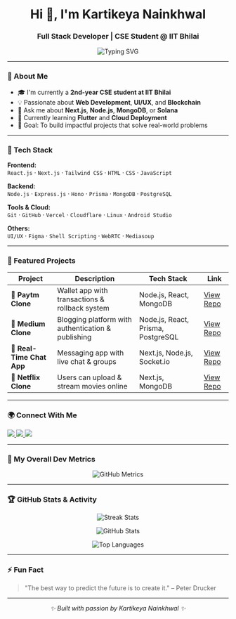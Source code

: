 <h1 align="center">Hi 👋, I'm Kartikeya Nainkhwal</h1>
<h3 align="center">Full Stack Developer | CSE Student @ IIT Bhilai</h3>

<p align="center">
  <img src="https://readme-typing-svg.herokuapp.com?font=Fira+Code&duration=2000&pause=1000&color=66CCFF&center=true&vCenter=true&width=550&lines=Full+Stack+Developer;Blockchain+Enthusiast;UX%2FUI+Designer;Open+Source+Contributor;Lifelong+Learner" alt="Typing SVG" />
</p>

---

### 🚀 About Me
- 🎓 I'm currently a **2nd-year CSE student at IIT Bhilai**
- 💡 Passionate about **Web Development**, **UI/UX**, and **Blockchain**
- 💬 Ask me about **Next.js**, **Node.js**, **MongoDB**, or **Solana**
- 🌱 Currently learning **Flutter** and **Cloud Deployment**
- 🎯 Goal: To build impactful projects that solve real-world problems

---

### 🧰 Tech Stack

**Frontend:**  
`React.js` · `Next.js` · `Tailwind CSS` · `HTML` · `CSS` · `JavaScript`

**Backend:**  
`Node.js` · `Express.js` · `Hono` · `Prisma` · `MongoDB` · `PostgreSQL`

**Tools & Cloud:**  
`Git` · `GitHub` · `Vercel` · `Cloudflare` · `Linux` · `Android Studio`

**Others:**  
`UI/UX` · `Figma` · `Shell Scripting` · `WebRTC` · `Mediasoup`

---

### 🧩 Featured Projects

| Project | Description | Tech Stack | Link |
|----------|--------------|-------------|------|
| 💸 **Paytm Clone** | Wallet app with transactions & rollback system | Node.js, React, MongoDB | [View Repo](https://github.com/KartikeyaNainkhwal/Paytm-Clone) |
| 📝 **Medium Clone** | Blogging platform with authentication & publishing | Node.js, React, Prisma, PostgreSQL | [View Repo](https://github.com/KartikeyaNainkhwal/Medium-Clone) |
| 💬 **Real-Time Chat App** | Messaging app with live chat & groups | Next.js, Node.js, Socket.io | [View Repo](https://github.com/KartikeyaNainkhwal/RealTimeChat-App) |
| 🎥 **Netflix Clone** | Users can upload & stream movies online | Next.js, MongoDB | [View Repo](https://github.com/KartikeyaNainkhwal/Netflix-Clone) |

---

### 🌍 Connect With Me
<p align="left">
  <a href="https://www.linkedin.com/in/kartikeya-nainkhwal" target="_blank">
    <img src="https://img.shields.io/badge/LinkedIn-0077B5.svg?style=for-the-badge&logo=linkedin&logoColor=white" />
  </a>
  <a href="mailto:kartikeyak@iitbhilai.ac.in">
    <img src="https://img.shields.io/badge/Gmail-D14836.svg?style=for-the-badge&logo=gmail&logoColor=white" />
  </a>
  <a href="https://github.com/KartikeyaNainkhwal" target="_blank">
    <img src="https://img.shields.io/badge/GitHub-100000.svg?style=for-the-badge&logo=github&logoColor=white" />
  </a>
</p>

---

### 🧠 My Overall Dev Metrics
<p align="center">
  <img src="https://raw.githubusercontent.com/KartikeyaNainkhwal/KartikeyaNainkhwal/main/github-metrics.svg" alt="GitHub Metrics" />
</p>

---

### 🏆 GitHub Stats & Activity
<p align="center">
  <img src="https://github-readme-streak-stats.herokuapp.com/?user=KartikeyaNainkhwal&theme=tokyonight&hide_border=true" alt="Streak Stats" />
</p>

<p align="center">
  <img src="https://github-readme-stats.vercel.app/api?username=KartikeyaNainkhwal&show_icons=true&theme=tokyonight&hide_border=true" alt="GitHub Stats" />
</p>

<p align="center">
  <img src="https://github-readme-stats.vercel.app/api/top-langs/?username=KartikeyaNainkhwal&layout=compact&theme=tokyonight&hide_border=true" alt="Top Languages" />
</p>

---

### ⚡ Fun Fact
> "The best way to predict the future is to create it." – Peter Drucker

---
<p align="center">
  <i>✨ Built with passion by Kartikeya Nainkhwal ✨</i>
</p>
